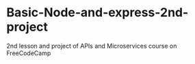 # Basic-Node-and-express-2nd-project
2nd lesson and project of APIs and Microservices course on FreeCodeCamp
